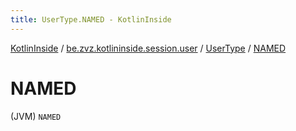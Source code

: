 ```yaml
---
title: UserType.NAMED - KotlinInside
---
```


[KotlinInside](../../index.html) / [be.zvz.kotlininside.session.user](../index.html) / [UserType](index.html) / [NAMED](./-n-a-m-e-d.html)

# NAMED

(JVM) `NAMED`